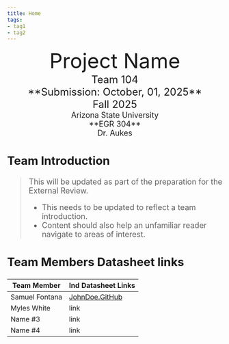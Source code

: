 ```yaml
---
title: Home
tags:
- tag1
- tag2
---
```

<center>
<font size="8">Project Name<br>
<font size="5">Team 104<br>
**Submission: October, 01, 2025**<br>
Fall 2025<br>
<font size="4">Arizona State University<br>
**EGR 304**<br>
Dr. Aukes<br>
  

</center>

## Team Introduction
> This will be updated as part of the preparation for the External Review.<br>
>    * This needs to be updated to reflect a team introduction.<br>
>    * Content should also help an unfamiliar reader navigate to areas of interest.


## Team Members Datasheet links

| **Team Member**        |**Ind Datasheet Links** |
| ---------------------- | -----------------------|
| Samuel Fontana         | [JohnDoe.GitHub](https://embedded-systems-design.github.io/EGR304DataSheetTemplate/) |
| Myles White            | link |
| Name #3                | link |
| Name #4                | link |
